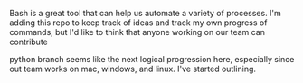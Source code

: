 Bash is a great tool that can help us automate a variety of processes.
I'm adding this repo to keep track of ideas and track my own progress of commands, but I'd like to think that anyone working on our team can contribute

python branch seems like the next logical progression here, especially since out team works on mac, windows, and linux.
I've started outlining.
